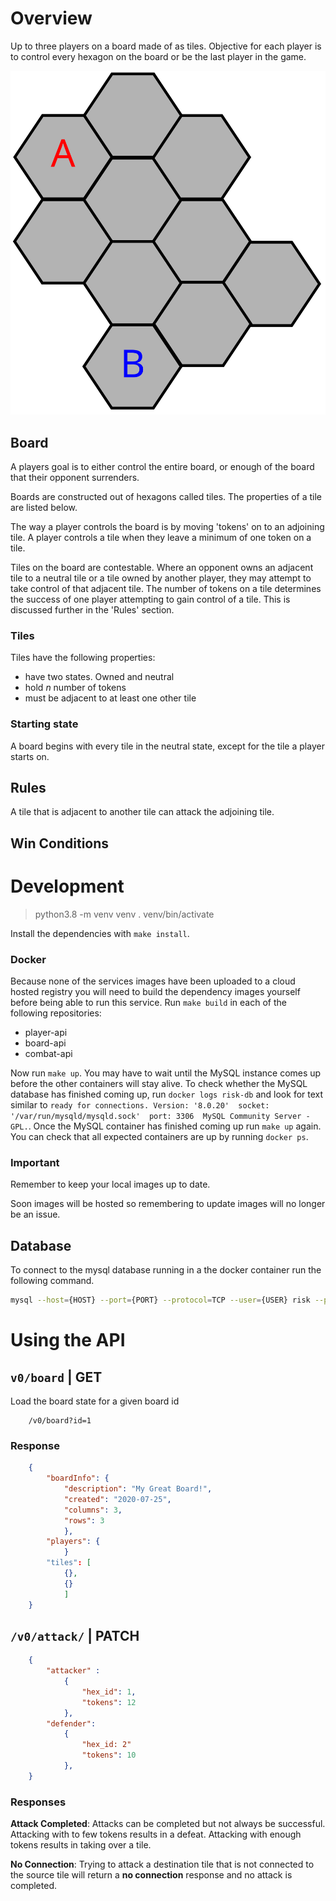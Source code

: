 # Overview 

Up to three players on a board made of as tiles. Objective for each player is
to control every hexagon on the board or be the last player in the game.

![Example Board](tiles.svg)

## Board

A players goal is to either control the entire board, or enough of the board
that their opponent surrenders.

Boards are constructed out of hexagons called tiles. The properties of a tile
are listed below.

The way a player controls the board is by moving 'tokens' on to an adjoining
tile. A player controls a tile when they leave a minimum of one token on a
tile. 

Tiles on the board are contestable. Where an opponent owns an adjacent tile to
a neutral tile or a tile owned by another player, they may attempt to take
control of that adjacent tile. The number of tokens on a tile determines the
success of one player attempting to gain control of a tile. This is discussed
further in the 'Rules' section.

###  Tiles 

Tiles have the following properties:
  - have two states. Owned and neutral
  - hold _n_ number of tokens
  - must be adjacent to at least one other tile

### Starting state 

A board begins with every tile in the neutral state, except for the tile a
player starts on. 

## Rules

A tile that is adjacent to another tile can attack the adjoining tile.

## Win Conditions

# Development

> python3.8 -m venv venv
> . venv/bin/activate

Install the dependencies with `make install`. 

### Docker

Because none of the services images have been uploaded to a cloud hosted
registry you will need to build the dependency images yourself before being
able to run this service. Run `make build` in each of the following
repositories:

- player-api
- board-api
- combat-api

Now run `make up`. You may have to wait until the MySQL instance comes up
before the other containers will stay alive. To check whether the MySQL
database has finished coming up, run `docker logs risk-db` and look for text
similar to `ready for connections. Version: '8.0.20'  socket:
'/var/run/mysqld/mysqld.sock'  port: 3306  MySQL Community Server - GPL.`. Once
the MySQL container has finished coming up run `make up` again. You can check
that all expected containers are up by running `docker ps`.

### Important 

Remember to keep your local images up to date.

Soon images will be hosted so remembering to update images will no longer be an
issue.

## Database

To connect to the mysql database running in a the docker container run the
following command.


``` bash
mysql --host={HOST} --port={PORT} --protocol=TCP --user={USER} risk --password={PASSWORD}
```
 
# Using the API 


## `v0/board` | GET


Load the board state for a given board id


``` http
    /v0/board?id=1
```

### Response 

```json
    {
        "boardInfo": {
            "description": "My Great Board!",
            "created": "2020-07-25",
            "columns": 3,
            "rows": 3
            },
        "players": {
            }
        "tiles": [
            {},
            {}
            ]
    }
```

## `/v0/attack/` | PATCH


``` json
    {
        "attacker" : 
            {
                "hex_id": 1,
                "tokens": 12
            },
        "defender":
            {
                "hex_id: 2"
                "tokens": 10
            },
    }
```

### Responses

**Attack Completed**: Attacks can be completed but not always be successful.
Attacking with to few tokens results in a defeat. Attacking with enough tokens
results in taking over a tile.

**No Connection**: Trying to attack a destination tile that is not connected to
the source tile will return a __no connection__ response and no attack is
completed.
